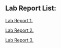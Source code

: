 ## Lab Report List:

[Lab Report 1.](https://pratyush-bhattacharya.github.io/cse15l-lab-reports/LabReport1)

[Lab Report 2.](https://pratyush-bhattacharya.github.io/cse15l-lab-reports/LabReport2)

[Lab Report 3.]()